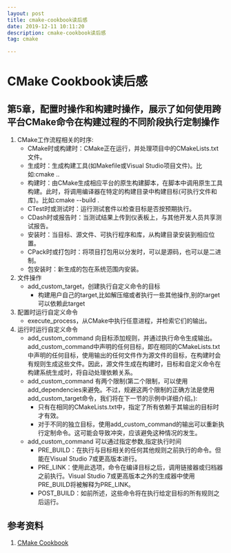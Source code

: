 ```yaml
---
layout: post
title: cmake-cookbook读后感
date: 2019-12-11 10:11:20
description: cmake-cookbook读后感
tag: cmake

---
```

# CMake Cookbook读后感

## 第5章，配置时操作和构建时操作，展示了如何使用跨平台CMake命令在构建过程的不同阶段执行定制操作

1. CMake工作流程相关的时序:
   - CMake时或构建时：CMake正在运行，并处理项目中的CMakeLists.txt文件。
   - 生成时：生成构建工具(如Makefile或Visual Studio项目文件)。比如:cmake ..
   - 构建时：由CMake生成相应平台的原生构建脚本，在脚本中调用原生工具构建。此时，将调用编译器在特定的构建目录中构建目标(可执行文件和库)。比如:cmake --build .
   - CTest时或测试时：运行测试套件以检查目标是否按预期执行。
   - CDash时或报告时：当测试结果上传到仪表板上，与其他开发人员共享测试报告。
   - 安装时：当目标、源文件、可执行程序和库，从构建目录安装到相应位置。
   - CPack时或打包时：将项目打包用以分发时，可以是源码，也可以是二进制。
   - 包安装时：新生成的包在系统范围内安装。
2. 文件操作
   - add_custom_target，创建执行自定义命令的目标
     - 构建用户自己的target,比如解压缩或者执行一些其他操作,别的target可以依赖此target
3. 配置时运行自定义命令
   - execute_process，从CMake中执行任意进程，并检索它们的输出。
4. 运行时运行自定义命令
   - add_custom_command 向目标添加规则，并通过执行命令生成输出。add_custom_command中声明的任何目标，即在相同的CMakeLists.txt中声明的任何目标，使用输出的任何文件作为源文件的目标，在构建时会有规则生成这些文件。因此，源文件生成在构建时，目标和自定义命令在构建系统生成时，将自动处理依赖关系。
   - add_custom_command 有两个限制(第二个限制，可以使用add_dependencies来避免。不过，规避这两个限制的正确方法是使用add_custom_target命令，我们将在下一节的示例中详细介绍。):
     - 只有在相同的CMakeLists.txt中，指定了所有依赖于其输出的目标时才有效。
     - 对于不同的独立目标，使用add_custom_command的输出可以重新执行定制命令。这可能会导致冲突，应该避免这种情况的发生。
   - add_custom_command 可以通过指定参数,指定执行时间
     - PRE_BUILD：在执行与目标相关的任何其他规则之前执行的命令。但能在Visual Studio 7或更高版本进行。
     - PRE_LINK：使用此选项，命令在编译目标之后，调用链接器或归档器之前执行。Visual Studio 7或更高版本之外的生成器中使用PRE_BUILD将被解释为PRE_LINK。
     - POST_BUILD：如前所述，这些命令将在执行给定目标的所有规则之后运行。

## 参考资料

1. [CMake Cookbook](https://chenxiaowei.gitbook.io/cmake-cookbook/)
